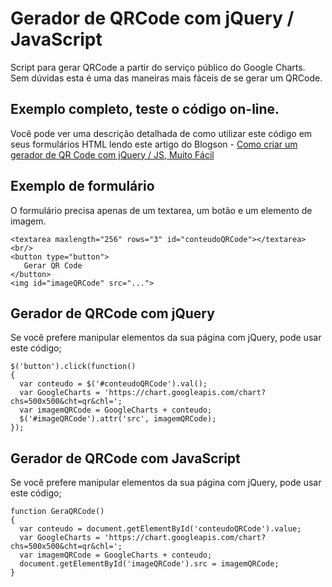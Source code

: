 # Gerador de QRCode com jQuery / JavaScript
Script para gerar QRCode a partir do serviço público do Google Charts.
Sem dúvidas esta é uma das maneiras mais fáceis de se gerar um QRCode.

## Exemplo completo, teste o código on-line.
Você pode ver uma descrição detalhada de como utilizar este código em seus formulários HTML lendo este artigo do Blogson - 
 [Como criar um gerador de QR Code com jQuery / JS, Muito Fácil](https://www.blogson.com.br/como-criar-um-gerador-de-qr-code-com-jquery-js-facil/)

## Exemplo de formulário
O formulário precisa apenas de um textarea, um botão e um elemento de imagem.

```
<textarea maxlength="256" rows="3" id="conteudoQRCode"></textarea>
<br/>
<button type="button">
   Gerar QR Code
</button>
<img id="imageQRCode" src="...">
```

## Gerador de QRCode com jQuery
Se você prefere manipular elementos da sua página com jQuery, pode usar este código;

```
$('button').click(function() 
{
  var conteudo = $('#conteudoQRCode').val();
  var GoogleCharts = 'https://chart.googleapis.com/chart?chs=500x500&cht=qr&chl=';
  var imagemQRCode = GoogleCharts + conteudo;
  $('#imageQRCode').attr('src', imagemQRCode);
});
```

## Gerador de QRCode com JavaScript
Se você prefere manipular elementos da sua página com jQuery, pode usar este código;

```
function GeraQRCode()		
{
  var conteudo = document.getElementById('conteudoQRCode').value;
  var GoogleCharts = 'https://chart.googleapis.com/chart?chs=500x500&cht=qr&chl=';
  var imagemQRCode = GoogleCharts + conteudo;
  document.getElementById('imageQRCode').src = imagemQRCode; 
}
```
